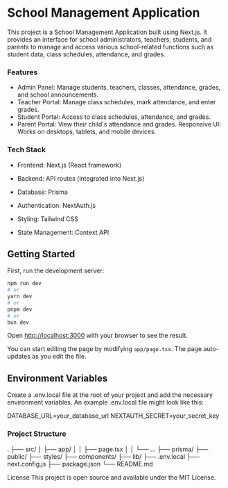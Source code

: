# School Management Application

This project is a School Management Application built using Next.js. It provides an interface for school administrators, teachers, students, and parents to manage and access various school-related functions such as student data, class schedules, attendance, and grades.

### Features

- Admin Panel: Manage students, teachers, classes, attendance, grades, and school announcements.
- Teacher Portal: Manage class schedules, mark attendance, and enter grades.
- Student Portal: Access to class schedules, attendance, and grades.
- Parent Portal: View their child's attendance and grades.
  Responsive UI: Works on desktops, tablets, and mobile devices.

### Tech Stack

- Frontend: Next.js (React framework)

- Backend: API routes (integrated into Next.js)

- Database: Prisma

- Authentication: NextAuth.js

- Styling: Tailwind CSS

- State Management: Context API

## Getting Started

First, run the development server:

```bash
npm run dev
# or
yarn dev
# or
pnpm dev
# or
bun dev
```

Open [http://localhost:3000](http://localhost:3000) with your browser to see the result.

You can start editing the page by modifying `app/page.tsx`. The page auto-updates as you edit the file.

## Environment Variables

Create a .env.local file at the root of your project and add the necessary environment variables. An example .env.local file might look like this:

DATABASE_URL=your_database_url
NEXTAUTH_SECRET=your_secret_key

### Project Structure

.
├── src/
│ ├── app/
│ │ ├── page.tsx
│ │ └── ...
├── prisma/
├── public/
├── styles/
├── components/
├── lib/
├── .env.local
├── next.config.js
├── package.json
└── README.md

License
This project is open source and available under the MIT License.

